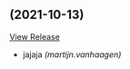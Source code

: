 ##  (2021-10-13)

[View Release](ssh://git@github.com/mhaagen85/webshop.git/commits/tag/)

*  jajaja *(martijn.vanhaagen)*


